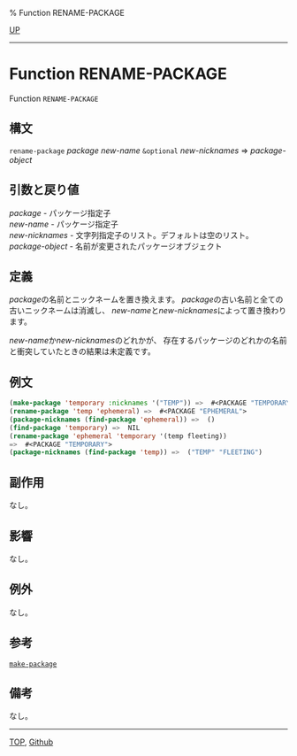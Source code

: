 % Function RENAME-PACKAGE

[UP](11.2.html)  

---

# Function **RENAME-PACKAGE**


Function `RENAME-PACKAGE`


## 構文

`rename-package` *package* *new-name* `&optional` *new-nicknames*
 => *package-object*


## 引数と戻り値

*package* - パッケージ指定子  
*new-name* - パッケージ指定子  
*new-nicknames* - 文字列指定子のリスト。デフォルトは空のリスト。  
*package-object* - 名前が変更されたパッケージオブジェクト


## 定義

*package*の名前とニックネームを置き換えます。
*package*の古い名前と全ての古いニックネームは消滅し、
*new-name*と*new-nicknames*によって置き換わります。

*new-name*か*new-nicknames*のどれかが、
存在するパッケージのどれかの名前と衝突していたときの結果は未定義です。


## 例文

```lisp
(make-package 'temporary :nicknames '("TEMP")) =>  #<PACKAGE "TEMPORARY">
(rename-package 'temp 'ephemeral) =>  #<PACKAGE "EPHEMERAL">
(package-nicknames (find-package 'ephemeral)) =>  ()
(find-package 'temporary) =>  NIL
(rename-package 'ephemeral 'temporary '(temp fleeting))
=>  #<PACKAGE "TEMPORARY">
(package-nicknames (find-package 'temp)) =>  ("TEMP" "FLEETING")
```


## 副作用

なし。


## 影響

なし。


## 例外

なし。


## 参考

[`make-package`](11.2.make-package.html)


## 備考

なし。


---
[TOP](index.html),  [Github](https://github.com/nptcl/npt-japanese)

